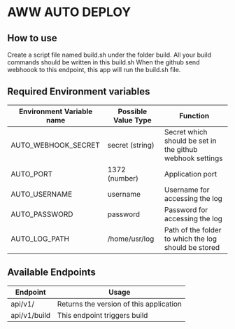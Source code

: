 # AWW AUTO DEPLOY

## How to use
Create a script file named build.sh under the folder build. All your build commands should be written in this build.sh
When the github send webhoook to this endpoint, this app will run the build.sh file.

## Required Environment variables

|Environment Variable name| Possible Value Type | Function |
|------------------------|---------------------|-----------|
| AUTO_WEBHOOK_SECRET | secret (string) |  Secret which should be set in the github webhook settings |
| AUTO_PORT | 1372 (number) | Application port |
| AUTO_USERNAME | username | Username for accessing the log |
| AUTO_PASSWORD | password | Password for accessing the log |
| AUTO_LOG_PATH | /home/usr/log | Path of the folder to which the log should be stored |

## Available Endpoints

|Endpoint|Usage|
|--------|-----|
|api/v1/|Returns the version of this application|
|api/v1/build|This endpoint triggers build|
